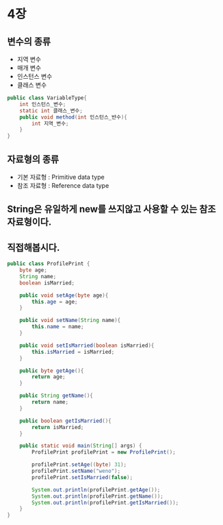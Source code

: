 # 4장

## 변수의 종류
- 지역 변수
- 매개 변수
- 인스턴스 변수
- 클래스 변수
```java
public class VariableType{
    int 인스턴스_변수;
    static int 클래스_변수;
    public void method(int 인스턴스_뱐수){
        int 지역_변수;
    }
}
```
## 자료형의 종류
- 기본 자료형 : Primitive data type
- 참조 자료형 : Reference data type

## String은 유일하게 new를 쓰지않고 사용할 수 있는 참조 자료형이다.


## 직접해봅시다.
```java
public class ProfilePrint {
    byte age;
    String name;
    boolean isMarried;

    public void setAge(byte age){
        this.age = age;
    }

    public void setName(String name){
        this.name = name;
    }

    public void setIsMarried(boolean isMarried){
        this.isMarried = isMarried;
    }

    public byte getAge(){
        return age;
    }

    public String getName(){
        return name;
    }

    public boolean getIsMarried(){
        return isMarried;
    }

    public static void main(String[] args) {
        ProfilePrint profilePrint = new ProfilePrint();

        profilePrint.setAge((byte) 31);
        profilePrint.setName("weno");
        profilePrint.setIsMarried(false);

        System.out.println(profilePrint.getAge());
        System.out.println(profilePrint.getName());
        System.out.println(profilePrint.getIsMarried());
    }
}
```
